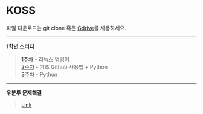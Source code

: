 # KOSS

파일 다운로드는 git clone 혹은 [Gdrive]를 사용하세요.  
___
**1학년 스터디**
> [1주차] - 리눅스 명령어  
> [2주차] - 기초 Github 사용법 + Python  
> [3주차] - Python 

___

**우분투 문제해결**
> [Link]

[1주차]: https://github.com/ghyeon0/KOSS/tree/master/week1
[2주차]: https://github.com/ghyeon0/KOSS/tree/master/week2
[3주차]: https://github.com/ghyeon0/KOSS/tree/master/week3

[Link]: https://github.com/ghyeon0/KOSS/tree/master/ubuntu

[Gdrive]: https://drive.google.com/open?id=1_MWAo0QWbtb32Ih0fluN2qLVeLxNuIM_